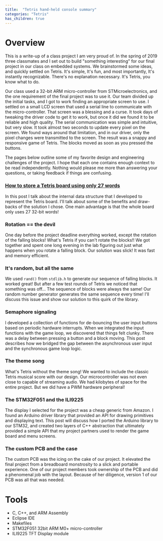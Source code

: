 ```yaml
---
title:  "Tetris hand-held console summary"
categories: "Tetris"
has_children: true
---
```


# Overview

This is a write-up of a class project I am very proud of. In the spring of 2019 three classmates and I set out to build "something interesting" for our final project in our class on embedded systems. We brainstormed some ideas, and quickly settled on Tetris. It's simple, It's fun, and most importantly, It's instantly recognizable. There's no explanation necessary. It's Tetris, you know what to do. 

Our class used a 32-bit ARM micro-controller from STMicroelectronics, and the one requirement of the final project was to use it. Our team divided up the initial tasks, and I got to work finding an appropriate screen to use. I settled on a small LCD screen that used a serial line to communicate with the micro-controller. That screen was a blessing and a curse. It took days of tweaking the driver code to get it to work, but once it did we found it to be reliable and high quality. The serial communication was simple and intuitive, but very slow. It took almost two seconds to update every pixel on the screen. We found ways around that limitation, and in our driver, only the pixel changes were transmitted to the screen. The result was a snappy and responsive game of Tetris. The blocks moved as soon as you pressed the buttons.

The pages below outline some of my favorite design and engineering challenges of the project. I hope that each one contains enough context to be read independently. Nothing would please me more than answering your questions, or taking feedback if things are confusing.

### [How to store a Tetris board using only 27 words](/tetris/board.html)
In this post I talk about the internal data structure that I developed to represent the Tetris board. I'll talk about some of the benefits and draw-backs of the solution I chose. One main advantage is that the whole board only uses 27 32-bit words!
	
### Rotation == the devil
One day before the project deadline everything worked, except the rotation of the falling blocks! What's Tetris if you can't rotate the blocks!! We got together and spent one long evening in the lab figuring out just what happens when you rotate a falling block. Our solution was slick! It was fast and memory efficient.
		
### It's random, but all the same
We used ```rand()``` from ```stdlib.h``` to generate our sequence of falling blocks. It worked great! But after a few test rounds of Tetris we noticed that something was off... The sequence of blocks were always the same! Our random number generator generates the same sequence every time! I'll discuss this issue and show our solution to this quirk of the library. 
	
### Semaphore signaling
I developed a collection of functions for de-bouncing the user input buttons based on periodic hardware interrupts. When we integrated the input functions with the game loop, we discovered that things felt clunky. There was a delay between pressing a button and a block moving. This post describes how we bridged the gap between the asynchronous user input and the synchronous game loop logic.
	
### The theme song
What's Tetris without the theme song! We wanted to include the classic Tetris musical score with our design. Our microcontroller was not even close to capable of streaming audio. We had kilobytes of space for the entire project. But we did have a PWM hardware peripheral! 
	
### The STM32F051 and the ILI9225
The display I selected for the project was a cheap generic from Amazon. I found an Arduino driver library that provided an API for drawing primitives and displaying text. This post will discuss how I ported the Arduino library to our STM32, and created two layers of C++ abstraction that ultimately provided a simple API that my project partners used to render the game board and menu screens.

### The custom PCB and the case
The custom PCB was the icing on the cake of our project. It elevated the final project from a breadboard monstrosity to a slick and portable experience. One of our project members took ownership of the PCB and did a phenomenal job with the layout. Because of her diligence, version 1 of our PCB was all that was needed.

<!-- ### C++, C, and Assembly all in the same file -->

# Tools
  * C, C++, and ARM Assembly
  * Eclipse IDE
  * Makefiles
  * STM32F051 32bit ARM M0+ micro-controller
  * ILI9225 TFT Display module
